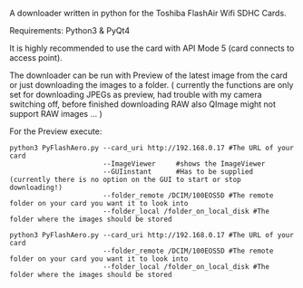 A downloader written in python for the Toshiba FlashAir Wifi SDHC Cards.

Requirements:
Python3 & PyQt4

It is highly recommended to use the card with API Mode 5 (card connects to access point).
 
The downloader can be run with Preview of the latest image from the card or just downloading the images to a folder.
(
currently the functions are only set for downloading JPEGs as preview, had trouble with my camera switching off, before finished downloading RAW
also QImage might not support RAW images ...
)

For the Preview execute:
  
	python3 PyFlashAero.py --card_uri http://192.168.0.17 #The URL of your card
	                       --ImageViewer     #shows the ImageViewer
	                       --GUIinstant      #Has to be supplied (currently there is no option on the GUI to start or stop downloading!)
	                       --folder_remote /DCIM/100EOS5D #The remote folder on your card you want it to look into
	                       --folder_local /folder_on_local_disk #The folder where the images should be stored

	python3 PyFlashAero.py --card_uri http://192.168.0.17 #The URL of your card
	                       --folder_remote /DCIM/100EOS5D #The remote folder on your card you want it to look into
	                       --folder_local /folder_on_local_disk #The folder where the images should be stored

                      